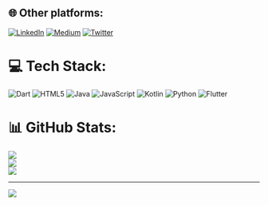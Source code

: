 ## 🌐 Other platforms:
[![LinkedIn](https://img.shields.io/badge/LinkedIn-%230077B5.svg?logo=linkedin&logoColor=white)](https://linkedin.com/in/vitopiegari) [![Medium](https://img.shields.io/badge/Medium-12100E?logo=medium&logoColor=white)](https://medium.com/@vitopiegari) [![Twitter](https://img.shields.io/badge/Twitter-%231DA1F2.svg?logo=Twitter&logoColor=white)](https://twitter.com/vito_piegari_) 

# 💻 Tech Stack:
![Dart](https://img.shields.io/badge/dart-%230175C2.svg?style=for-the-badge&logo=dart&logoColor=white) ![HTML5](https://img.shields.io/badge/html5-%23E34F26.svg?style=for-the-badge&logo=html5&logoColor=white) ![Java](https://img.shields.io/badge/java-%23ED8B00.svg?style=for-the-badge&logo=java&logoColor=white) ![JavaScript](https://img.shields.io/badge/javascript-%23323330.svg?style=for-the-badge&logo=javascript&logoColor=%23F7DF1E) ![Kotlin](https://img.shields.io/badge/kotlin-%230095D5.svg?style=for-the-badge&logo=kotlin&logoColor=white) ![Python](https://img.shields.io/badge/python-3670A0?style=for-the-badge&logo=python&logoColor=ffdd54) ![Flutter](https://img.shields.io/badge/Flutter-%2302569B.svg?style=for-the-badge&logo=Flutter&logoColor=white)
# 📊 GitHub Stats:
![](https://github-readme-stats.vercel.app/api?username=veetaw&theme=swift&hide_border=false&include_all_commits=false&count_private=false)<br/>
![](https://github-readme-streak-stats.herokuapp.com/?user=veetaw&theme=swift&hide_border=false)<br/>
![](https://github-readme-stats.vercel.app/api/top-langs/?username=veetaw&theme=swift&hide_border=false&include_all_commits=false&count_private=false&layout=compact)

---
[![](https://visitcount.itsvg.in/api?id=veetaw&icon=0&color=0)](https://visitcount.itsvg.in)

<!-- Proudly created with GPRM ( https://gprm.itsvg.in ) -->
